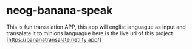 # neog-banana-speak
This is fun transalation APP, this app will englist languague as input and transalate it to minions languague
here is the live url of this project 
[https://bananatransalate.netlify.app/]
